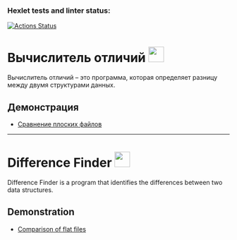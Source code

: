 ### Hexlet tests and linter status:
[![Actions Status](https://github.com/rssolgaleo/python-project-50/actions/workflows/hexlet-check.yml/badge.svg)](https://github.com/rssolgaleo/python-project-50/actions)

# Вычислитель отличий <img src="/photos/photo.png" width="35">

Вычислитель отличий – это программа, которая определяет разницу между двумя структурами данных.

## Демонстрация
* [Сравнение плоских файлов](https://asciinema.org/a/XW1NuljsLBOzPnhVOYS0fjl1S)

---

# Difference Finder <img src="/photos/photo.png" width="35">

Difference Finder is a program that identifies the differences between two data structures.

## Demonstration
* [Comparison of flat files](https://asciinema.org/a/XW1NuljsLBOzPnhVOYS0fjl1S)
